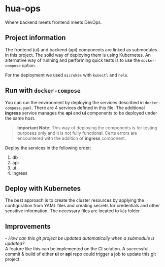 # hua-ops
Where backend meets frontend meets DevOps.

## Project information

The frontend (ui) and backend (api) components are linked as submodules in this project. The solid way of deploying them is using Kubernetes. An alternative way of running and performing quick tests is to use the `docker-compose` option.

For the deployment we used `microk8s` with `kubectl` and `helm`.

## Run with `docker-compose`

You can run the environment by deploying the services described in `docker-compose.yaml`. There are 4 services defined in this file. The additional **ingress** service manages the **api** and **ui** components to be deployed under the same host. 

> __Important Note:__ This way of deploying the components is for testing purposes only and it is not fully functional. Certs errors are encountered with the addition of **ingress** component.  

Deploy the services in the following order:
1. db
2. api
3. ui
4. ingress

## Deploy with Kubernetes

The best approach is to create the cluster resources by applying the configuration from YAML files and creating secrets for credentials and other sensitive information. The necessary files are located to `k8s` folder.

## Improvements

*- How can this git project be updated automatically when a submodule is updated?*  
A feature like this can be implemented on the CI solution. A successful commit & build of either **ui** or **api** repo could trigger a job to update this git project.  

